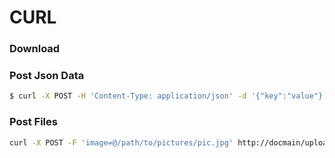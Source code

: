# CURL

### Download

### Post Json Data

```bash
$ curl -X POST -H 'Content-Type: application/json' -d '{"key":"value"}' http://domain/upload
```

### Post Files

```bash
curl -X POST -F 'image=@/path/to/pictures/pic.jpg' http://docmain/upload